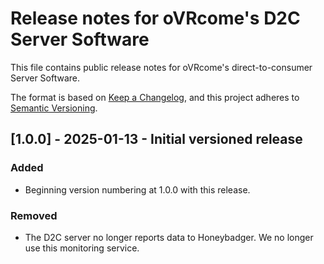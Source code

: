 # Release notes for oVRcome's D2C Server Software

This file contains public release notes for oVRcome's direct-to-consumer Server Software.

The format is based on [Keep a Changelog](https://keepachangelog.com/en/1.1.0/),
and this project adheres to [Semantic Versioning](https://semver.org/spec/v2.0.0.html).

## [1.0.0] - 2025-01-13 - Initial versioned release

### Added

- Beginning version numbering at 1.0.0 with this release.

### Removed

- The D2C server no longer reports data to Honeybadger. We no longer use this monitoring service.
